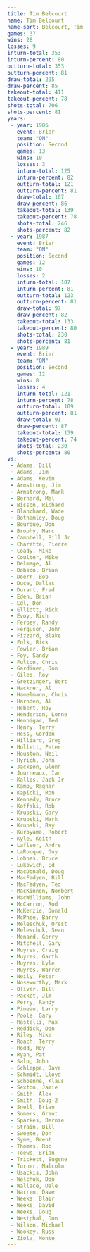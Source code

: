 ```yaml
---
title: Tim Belcourt
name: Tim Belcourt
name-sort: Belcourt, Tim
games: 37
wins: 28
losses: 9
inturn-total: 353
inturn-percent: 80
outturn-total: 353
outturn-percent: 81
draw-total: 295
draw-percent: 85
takeout-total: 411
takeout-percent: 78
shots-total: 706
shots-percent: 81
years:
 - year: 1986
   event: Brier
   team: "ON"
   position: Second
   games: 13
   wins: 10
   losses: 3
   inturn-total: 125
   inturn-percent: 82
   outturn-total: 121
   outturn-percent: 81
   draw-total: 107
   draw-percent: 86
   takeout-total: 139
   takeout-percent: 78
   shots-total: 246
   shots-percent: 82
 - year: 1987
   event: Brier
   team: "ON"
   position: Second
   games: 12
   wins: 10
   losses: 2
   inturn-total: 107
   inturn-percent: 81
   outturn-total: 123
   outturn-percent: 81
   draw-total: 97
   draw-percent: 82
   takeout-total: 133
   takeout-percent: 80
   shots-total: 230
   shots-percent: 81
 - year: 1989
   event: Brier
   team: "ON"
   position: Second
   games: 12
   wins: 8
   losses: 4
   inturn-total: 121
   inturn-percent: 78
   outturn-total: 109
   outturn-percent: 81
   draw-total: 91
   draw-percent: 87
   takeout-total: 139
   takeout-percent: 74
   shots-total: 230
   shots-percent: 80
vs:
 - Adams, Bill
 - Adams, Jim
 - Adams, Kevin
 - Armstrong, Jim
 - Armstrong, Mark
 - Bernard, Mel
 - Bisson, Richard
 - Blanchard, Wade
 - Bothamley, Doug
 - Bourque, Don
 - Brophy, Marc
 - Campbell, Bill Jr
 - Charette, Pierre
 - Coady, Mike
 - Coulter, Mike
 - Delmage, Al
 - Dobson, Brian
 - Doerr, Bob
 - Duce, Dallas
 - Durant, Fred
 - Eden, Brian
 - Edl, Don
 - Elliott, Rick
 - Evoy, Rich
 - Ferbey, Randy
 - Ferguson, John
 - Fizzard, Blake
 - Folk, Rick
 - Fowler, Brian
 - Foy, Sandy
 - Fulton, Chris
 - Gardiner, Don
 - Giles, Roy
 - Gretzinger, Bert
 - Hackner, Al
 - Hamelmann, Chris
 - Harnden, Al
 - Hebert, Roy
 - Henderson, Lorne
 - Hennigar, Ted
 - Henry, Terry
 - Hess, Gordon
 - Hilliard, Greg
 - Hollett, Peter
 - Houston, Neil
 - Hyrich, John
 - Jackson, Glenn
 - Journeaux, Ian
 - Kallos, Jack Jr
 - Kamp, Ragnar
 - Kapicki, Ron
 - Kennedy, Bruce
 - Koffski, Rob
 - Krupski, Gary
 - Krupski, Mark
 - Krupski, Ray
 - Kuroyama, Robert
 - Kyle, Keith
 - Lafleur, Andre
 - LaRocque, Guy
 - Lohnes, Bruce
 - Lukowich, Ed
 - MacDonald, Doug
 - MacFadyen, Bill
 - MacFadyen, Ted
 - MacKinnon, Norbert
 - MacWilliams, John
 - McCarron, Rod
 - McKenzie, Donald
 - McPhee, Barry
 - Meleschuk, Orest
 - Meleschuk, Sean
 - Menard, Gerry
 - Mitchell, Gary
 - Muyres, Craig
 - Muyres, Garth
 - Muyres, Lyle
 - Muyres, Warren
 - Neily, Peter
 - Noseworthy, Mark
 - Oliver, Bill
 - Packet, Jim
 - Perry, Randy
 - Pineau, Larry
 - Poole, Gary
 - Rastelli, Max
 - Reddick, Don
 - Riley, Mike
 - Roach, Terry
 - Rodd, Roy
 - Ryan, Pat
 - Salo, John
 - Schleppe, Dave
 - Schmidt, Lloyd
 - Schoenne, Klaus
 - Sexton, Jamie
 - Smith, Alex
 - Smith, Doug-2
 - Snell, Brian
 - Somers, Grant
 - Sparkes, Bernie
 - Strain, Bill
 - Sweete, Don
 - Syme, Brent
 - Thomas, Rob
 - Toews, Brian
 - Trickett, Eugene
 - Turner, Malcolm
 - Usackis, John
 - Walchuk, Don
 - Wallace, Dale
 - Warren, Dave
 - Weeks, Blair
 - Weeks, David
 - Weeks, Doug
 - Westphal, Don
 - Wilson, Michael
 - Wookey, Russ
 - Ziola, Monte
---
```

